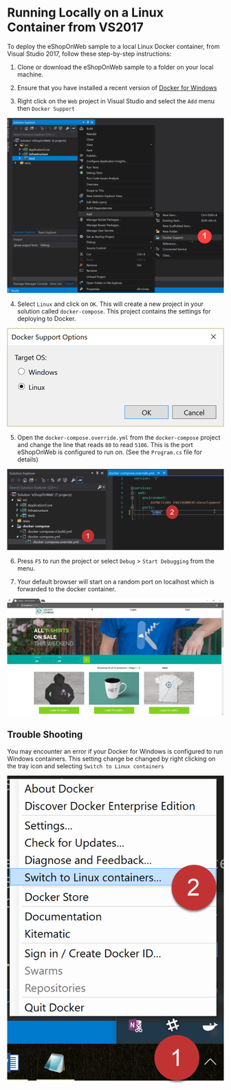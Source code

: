 # Running Locally on a Linux Container from VS2017

To deploy the eShopOnWeb sample to a local Linux Docker container, from Visual Studio 2017, follow these step-by-step instructions:

1. Clone or download the eShopOnWeb sample to a folder on your local machine.

2. Ensure that you have installed a recent version of [Docker for Windows](https://www.docker.com/docker-windows)

3. Right click on the `Web` project in Visual Studio and select the `Add` menu then `Docker Support`

![Add docker support by clicking Add > Docker Support.](3-1.png)

4. Select `Linux` and click on `OK`.  This will create a new project in your solution called `docker-compose`. This project contains the settings for deploying to Docker. 

![Select Linux in the Docker Support Options dialog](3-2.png)

5. Open the `docker-compose.override.yml` from the `docker-compose` project and change the line that reads `80` to read `5106`. This is the port eShopOnWeb is configured to run on. (See the `Program.cs` file for details)

![Update the port override.](3-3.png)

6. Press `F5` to run the project or select `Debug` > `Start Debugging` from the menu.

7. Your default browser will start on a random port on localhost which is forwarded to the docker container. 

![The eShopOnline web application running in a Linux container](3-4.png)

## Trouble Shooting

You may encounter an error if your Docker for Windows is configured to run Windows containers. This setting change be changed by right clicking on the tray icon and selecting `Switch to Linux containers`

![Change the sort of containers docker uses by default.](3-5.png)